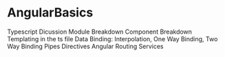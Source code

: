 # AngularBasics
Typescript Dicussion
Module Breakdown
Component Breakdown
Templating in the ts file
Data Binding: Interpolation, One Way Binding, Two Way Binding
Pipes
Directives
Angular Routing
Services
